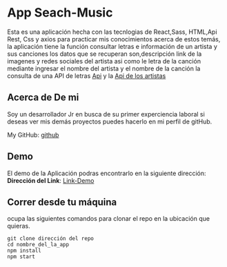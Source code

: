 # App Seach-Music

Esta es una aplicación hecha con las tecnlogias de React,Sass, HTML,Api Rest, Css y axios para practicar mis conocimientos acerca de estos temás, la aplicación tiene la función consultar letras e información de un artista y sus canciones los datos que se recuperan son,descripción link de la imagenes y redes sociales del artista asi como le letra de la canción mediante ingresar el nombre del artista y el nombre de la canción la consulta de una API de letras [Api](https://lyricsovh.docs.apiary.io) y la [Api de los artistas](https://www.theaudiodb.com/)

## Acerca de De mi

Soy un desarrollador Jr en busca de su primer experciencia laboral si deseas ver mis demás proyectos puedes hacerlo en mi perfil de gitHub.

My GitHub: [github](https://github.com/UrielBm)

## Demo

El demo de la Aplicación podras encontrarlo en la siguiente dirección:
**Dirección del Link**: [Link-Demo](https://letras-music-hoobjbuh3-urielbm.vercel.app/)

## Correr desde tu máquina

ocupa las siguientes comandos para clonar el repo en la ubicación que quieras.

```
git clone dirección del repo
cd nombre_del_la_app
npm install
npm start

```
